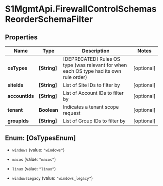 # S1MgmtApi.FirewallControlSchemasReorderSchemaFilter

## Properties
Name | Type | Description | Notes
------------ | ------------- | ------------- | -------------
**osTypes** | **[String]** | [DEPRECATED] Rules OS type (was relevant for when each OS type had its own rule order) | [optional] 
**siteIds** | **[String]** | List of Site IDs to filter by | [optional] 
**accountIds** | **[String]** | List of Account IDs to filter by | [optional] 
**tenant** | **Boolean** | Indicates a tenant scope request | [optional] 
**groupIds** | **[String]** | List of Group IDs to filter by | [optional] 


<a name="[OsTypesEnum]"></a>
## Enum: [OsTypesEnum]


* `windows` (value: `"windows"`)

* `macos` (value: `"macos"`)

* `linux` (value: `"linux"`)

* `windowsLegacy` (value: `"windows_legacy"`)




